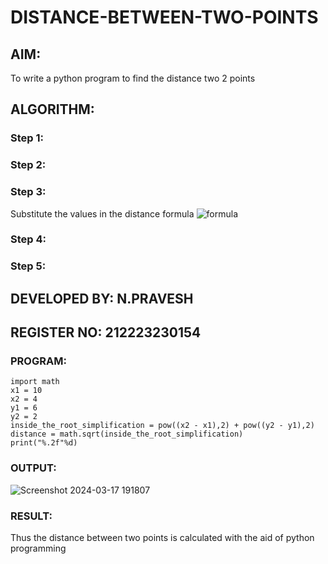 # DISTANCE-BETWEEN-TWO-POINTS

## AIM:
To write a python program to find the distance two 2 points
## ALGORITHM:
### Step 1: 
### Step 2: 
### Step 3: 
Substitute the values in the distance formula  ![formula](/formula.JPG)
### Step 4: 
### Step 5: 
## DEVELOPED BY: N.PRAVESH
## REGISTER NO: 212223230154
### PROGRAM:

```
import math
x1 = 10
x2 = 4
y1 = 6
y2 = 2
inside_the_root_simplification = pow((x2 - x1),2) + pow((y2 - y1),2)
distance = math.sqrt(inside_the_root_simplification)
print("%.2f"%d)
```  

### OUTPUT:

![Screenshot 2024-03-17 191807](https://github.com/NPravesh2005/DISTANCE-BETWEEN-TWO-POINTS/assets/164477756/a49e401c-c810-49db-84ee-25a2340dad33)


### RESULT:

Thus the distance between two points is calculated with the aid of python programming
